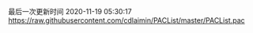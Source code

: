 最后一次更新时间 2020-11-19 05:30:17
https://raw.githubusercontent.com/cdlaimin/PACList/master/PACList.pac

